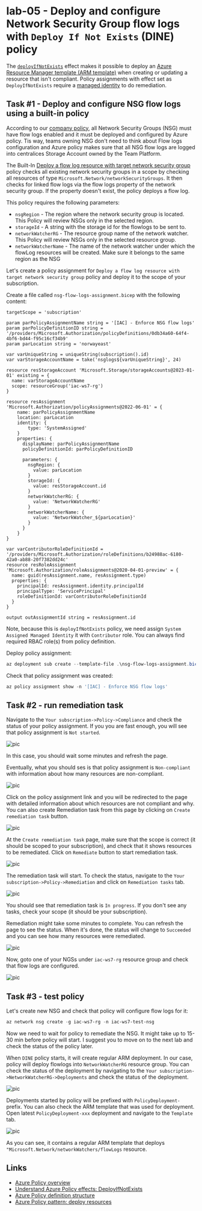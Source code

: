 # lab-05 - Deploy and configure Network Security Group flow logs with `Deploy If Not Exists` (DINE) policy

The [`deployIfNotExists`](https://learn.microsoft.com/en-us/azure/governance/policy/concepts/effects#deployifnotexists) effect makes it possible to deploy an [Azure Resource Manager template (ARM template)](https://learn.microsoft.com/en-us/azure/azure-resource-manager/templates/overview) when creating or updating a resource that isn't compliant. Policy assignments with effect set as `DeployIfNotExists` require a [managed identity](https://learn.microsoft.com/en-us/azure/governance/policy/how-to/remediate-resources) to do remediation.

## Task #1 - Deploy and configure NSG flow logs using a built-in policy

According to our [company policy](../../company-policy.md), all Network Security Groups (NSG) must have flow logs enabled and it must be deployed and configured by Azure policy. Tis way, teams owning NSG don't need to think about Flow logs configuration and Azure policy makes sure that all NSG flow logs are logged into centralices Storage Account owned by the Team Platform.  

The Built-In [Deploy a flow log resource with target network security group](https://www.azadvertizer.net/azpolicyadvertizer/0db34a60-64f4-4bf6-bd44-f95c16cf34b9.html) policy checks all existing network security groups in a scope by checking all resources of type `Microsoft.Network/networkSecurityGroups`. It then checks for linked flow logs via the flow logs property of the network security group. If the property doesn't exist, the policy deploys a flow log.

This policy requires the following parameters:
- ``nsgRegion`` - The region where the network security group is located. This Policy will review NSGs only in the selected region.
- ``storageId`` - A string with the storage id for the flowlogs to be sent to.
- ``networkWatcherRG`` - The resource group name of the network watcher. This Policy will review NSGs only in the selected resource group.
- ``networkWatcherName`` - The name of the network watcher under which the flowLog resources will be created. Make sure it belongs to the same region as the NSG

Let's create a policy assignment for `Deploy a flow log resource with target network security group` policy and deploy it to the scope of your subscription.

Create a file called `nsg-flow-logs-assignment.bicep` with the following content:

```bicep
targetScope = 'subscription'

param parPolicyAssignmentName string = '[IAC] - Enforce NSG flow logs'
param parPolicyDefinitionID string = '/providers/Microsoft.Authorization/policyDefinitions/0db34a60-64f4-4bf6-bd44-f95c16cf34b9'
param parLocation string = 'norwayeast'

var varUniqueString = uniqueString(subscription().id)
var varStorageAccountName = take('nsglogs${varUniqueString}', 24)

resource resStorageAccount 'Microsoft.Storage/storageAccounts@2023-01-01' existing = {
  name: varStorageAccountName
  scope: resourceGroup('iac-ws7-rg')
}

resource resAssignment 'Microsoft.Authorization/policyAssignments@2022-06-01' = {
    name: parPolicyAssignmentName
    location: parLocation
    identity: {
        type: 'SystemAssigned'
    }
    properties: {
      displayName: parPolicyAssignmentName
      policyDefinitionId: parPolicyDefinitionID
      
      parameters: {
        nsgRegion: {
          value: parLocation
        }
        storageId: {
          value: resStorageAccount.id
        }
        networkWatcherRG: {
          value: 'NetworkWatcherRG'
        }
        networkWatcherName: {
          value: 'NetworkWatcher_${parLocation}'
        }
      }        
    }
}

var varContributorRoleDefinitionId = '/providers/Microsoft.Authorization/roleDefinitions/b24988ac-6180-42a0-ab88-20f7382dd24c'
resource resRoleAssignment 'Microsoft.Authorization/roleAssignments@2020-04-01-preview' = {
  name: guid(resAssignment.name, resAssignment.type)
  properties: {
    principalId: resAssignment.identity.principalId
    principalType: 'ServicePrincipal'
    roleDefinitionId: varContributorRoleDefinitionId
  }
}

output outAssignmentId string = resAssignment.id
```

Note, because this is `deployIfNotExists` policy, we need assign `System Assigned Managed Identity` it with `Contributor` role. You can always find required RBAC role(s) from policy definition.

Deploy policy assignment:

```powershell
az deployment sub create --template-file .\nsg-flow-logs-assignment.bicep -l norwayeast
```

Check that policy assignment was created:

```powershell
az policy assignment show -n '[IAC] - Enforce NSG flow logs'
```

## Task #2 - run remediation task

Navigate to the `Your subscription->Policy->Compliance` and check the status of your policy assignment. If you you are fast enough, you will see that policy assignment is `Not started`. 

![pic](../../assets/images/lab-05/nsg-flow-logs-compl.png)

In this case, you should wait some minutes and refresh the page. 

Eventually, what you should ses is that policy assignment is `Non-compliant` with information about how many resources are non-compliant.

![pic](../../assets/images/lab-05/nsg-flow-logs-compl-1.png)

Click on the policy assignment link and you will be redirected to the page with detailed information about which resources are not  compliant and why. You can also create Remediation task from this page by clicking on `Create remediation task` button.

![pic](../../assets/images/lab-05/nsg-flow-logs-compl-2.png)

At the `Create remediation task` page, make sure that the scope is correct (it should be scoped to your subscription), and check that it shows resources to be remediated. Click on `Remediate` button to start remediation task.

![pic](../../assets/images/lab-05/nsg-flow-logs-compl-3.png)

The remediation task will start. To check the status, navigate to the `Your subscription->Policy->Remediation` and click on `Remediation tasks` tab. 

![pic](../../assets/images/lab-05/nsg-flow-logs-compl-4.png)

You should see that remediation task is `In progress`. If you don't see any tasks, check your scope (it should be your subscription). 

Remediation might take some minutes to complete. You can refresh the page to see the status. When it's done, the status will change to `Succeeded` and you can see how many resources were remediated.

![pic](../../assets/images/lab-05/nsg-flow-logs-compl-5.png)

Now, goto one of your NGSs under `iac-ws7-rg` resource group and check that flow logs are configured.

![pic](../../assets/images/lab-05/nsg-flow-logs-compl-6.png)

## Task #3 - test policy

Let's create new NSG and check that policy will configure flow logs for it:

```powershell
az network nsg create -g iac-ws7-rg -n iac-ws7-test-nsg
```

Now we need to wait for policy to remediate the NSG. It might take up to 15-30 min before policy will start. I suggest you to move on to the next lab and check the status of the policy later.

When `DINE` policy starts, it will create regular ARM deployment. In our case, policy will deploy flowlogs into `NetworkWatcherRG` resource group. You can check the status of the deployment by navigating to the `Your subscription->NetworkWatcherRG->Deployments` and check the status of the deployment.

![pic](../../assets/images/lab-05/policy-deployment-1.png)

Deployments started by policy will be prefixed with `PolicyDeployment-` prefix. You can also check the ARM template that was used for deployment. Open latest `PolicyDeployment-xxx` deployment and navigate to the `Template` tab.

![pic](../../assets/images/lab-05/policy-deployment-2.png)

As you can see, it contains a regular ARM template that deploys `"Microsoft.Network/networkWatchers/flowLogs` resource.

## Links

- [Azure Policy overview](https://docs.microsoft.com/en-us/azure/governance/policy/overview)
- [Understand Azure Policy effects: DeployIfNotExists](https://learn.microsoft.com/en-us/azure/governance/policy/concepts/effects#deployifnotexists)
- [Azure Policy definition structure](https://docs.microsoft.com/en-us/azure/governance/policy/concepts/definition-structure)
- [Azure Policy pattern: deploy resources](https://learn.microsoft.com/en-us/azure/governance/policy/samples/pattern-deploy-resources)